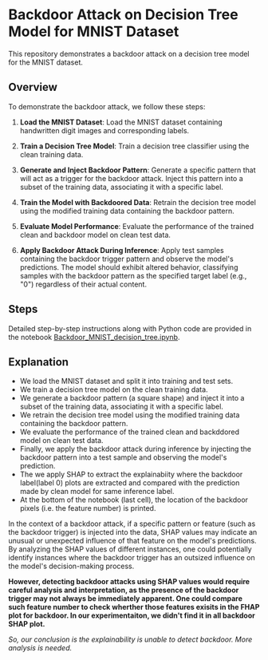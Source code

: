 # Backdoor Attack on Decision Tree Model for MNIST Dataset

This repository demonstrates a backdoor attack on a decision tree model for the MNIST dataset. 

## Overview

To demonstrate the backdoor attack, we follow these steps:

1. **Load the MNIST Dataset**: Load the MNIST dataset containing handwritten digit images and corresponding labels.

2. **Train a Decision Tree Model**: Train a decision tree classifier using the clean training data.

3. **Generate and Inject Backdoor Pattern**: Generate a specific pattern that will act as a trigger for the backdoor attack. Inject this pattern into a subset of the training data, associating it with a specific label.

4. **Train the Model with Backdoored Data**: Retrain the decision tree model using the modified training data containing the backdoor pattern.

5. **Evaluate Model Performance**: Evaluate the performance of the trained clean and backdoor model on clean test data.

6. **Apply Backdoor Attack During Inference**: Apply test samples containing the backdoor trigger pattern and observe the model's predictions. The model should exhibit altered behavior, classifying samples with the backdoor pattern as the specified target label (e.g., "0") regardless of their actual content.

## Steps

Detailed step-by-step instructions along with Python code are provided in the notebook [Backdoor_MNIST_decision_tree.ipynb](Backdoor_MNIST_decision_tree.ipynb).

## Explanation

- We load the MNIST dataset and split it into training and test sets.
- We train a decision tree model on the clean training data.
- We generate a backdoor pattern (a square shape) and inject it into a subset of the training data, associating it with a specific label.
- We retrain the decision tree model using the modified training data containing the backdoor pattern.
- We evaluate the performance of the trained clean and backddored model on clean test data.
- Finally, we apply the backdoor attack during inference by injecting the backdoor pattern into a test sample and observing the model's prediction.
- The we apply SHAP to extract the explainabiity where the backdoor label(label 0) plots are extracted and compared with the prediction made by clean model for same inference label.
- At the bottom of the notebook (last cell), the location of the backdoor pixels (i.e. the feature number) is printed.

In the context of a backdoor attack, if a specific pattern or feature (such as the backdoor trigger) is injected into the data, SHAP values may indicate an unusual or unexpected influence of that feature on the model's predictions. By analyzing the SHAP values of different instances, one could potentially identify instances where the backdoor trigger has an outsized influence on the model's decision-making process.

**However, detecting backdoor attacks using SHAP values would require careful analysis and interpretation, as the presence of the backdoor trigger may not always be immediately apparent. One could compare such feature number to check wherther those features exisits in the FHAP plot for backdoor. In our experimentaiton, we didn't find it in all backdoor SHAP plot.**



*So, our conclusion is the explainability is unable to detect backdoor. More analysis is needed.*
